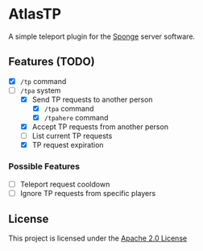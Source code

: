 # AtlasTP
A simple teleport plugin for the [Sponge](https://spongepowered.org/) server software.

## Features (TODO)
- [x] `/tp` command
- [ ] `/tpa` system
  - [x] Send TP requests to another person
    - [x] `/tpa` command
    - [x] `/tpahere` command
  - [x] Accept TP requests from another person
  - [ ] List current TP requests
  - [x] TP request expiration
     
### Possible Features
- [ ] Teleport request cooldown
- [ ] Ignore TP requests from specific players

## License
This project is licensed under the [Apache 2.0 License](LICENSE)
